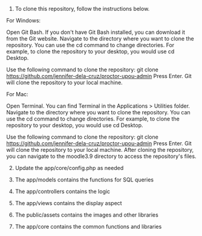 1. To clone this repository, follow the instructions below.

For Windows:

Open Git Bash. If you don't have Git Bash installed, you can download it from the Git website.
Navigate to the directory where you want to clone the repository. You can use the cd command to change directories. For example, to clone the repository to your desktop, you would use cd Desktop.

Use the following command to clone the repository:
git clone https://github.com/jennifer-dela-cruz/proctor-upou-admin
Press Enter. Git will clone the repository to your local machine.


For Mac:

Open Terminal. You can find Terminal in the Applications > Utilities folder.
Navigate to the directory where you want to clone the repository. You can use the cd command to change directories. For example, to clone the repository to your desktop, you would use cd Desktop.

Use the following command to clone the repository:
git clone https://github.com/jennifer-dela-cruz/proctor-upou-admin
Press Enter. Git will clone the repository to your local machine.
After cloning the repository, you can navigate to the moodle3.9 directory to access the repository's files.

2. Update the app/core/config.php as needed

3. The app/models contains the functions for SQL queries
   
4. The app/controllers contains the logic
   
5. The app/views contains the display aspect

6. The public/assets contains the images and other libraries

7. The app/core contains the common functions and libraries

